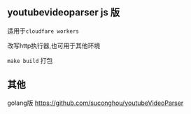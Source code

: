 ## youtubevideoparser js 版

适用于`cloudfare workers`

改写http执行器,也可用于其他环境

`make build` 打包


## 其他

golang版 https://github.com/suconghou/youtubeVideoParser
